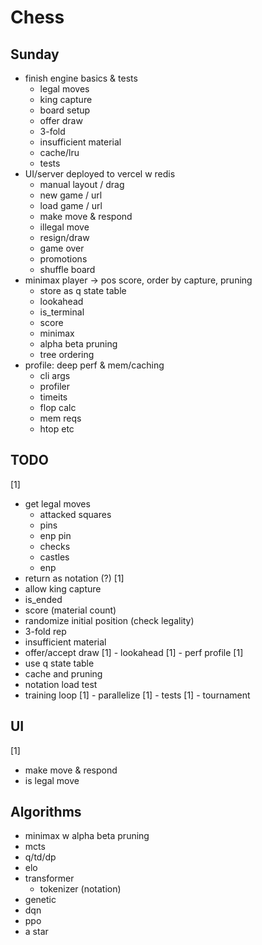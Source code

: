 # Chess

## Sunday

- finish engine basics & tests
  - legal moves
  - king capture
  - board setup
  - offer draw
  - 3-fold
  - insufficient material
  - cache/lru
  - tests
- UI/server deployed to vercel w redis
  - manual layout / drag
  - new game / url
  - load game / url
  - make move & respond
  - illegal move
  - resign/draw
  - game over
  - promotions
  + shuffle board
- minimax player -> pos score, order by capture, pruning
  - store as q state table
  - lookahead
  - is_terminal
  - score
  - minimax
  - alpha beta pruning
  - tree ordering
- profile: deep perf & mem/caching
  - cli args
  - profiler
  - timeits
  - flop calc
  - mem reqs
  - htop etc


## TODO
[1]
  - get legal moves
    - attacked squares
    - pins
    - enp pin
    - checks
    - castles
    - enp
  - return as notation (?)
[1]
  - allow king capture
  - is_ended
  - score (material count)
  - randomize initial position (check legality)
  - 3-fold rep
  - insufficient material
  - offer/accept draw
[1] - lookahead
[1] - perf profile
[1]
  - use q state table
  - cache and pruning
  - notation load test
  - training loop
[1] - parallelize
[1] - tests
[1] - tournament

## UI
[1]
  - make move & respond
  - is legal move


## Algorithms
- minimax w alpha beta pruning
- mcts
- q/td/dp
- elo
- transformer
  - tokenizer (notation)
- genetic
- dqn
- ppo
- a star

